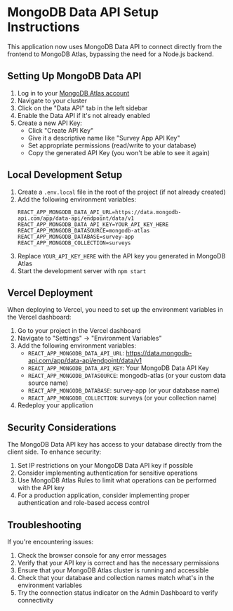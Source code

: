 # MongoDB Data API Setup Instructions

This application now uses MongoDB Data API to connect directly from the frontend to MongoDB Atlas, bypassing the need for a Node.js backend.

## Setting Up MongoDB Data API

1. Log in to your [MongoDB Atlas account](https://cloud.mongodb.com/)
2. Navigate to your cluster
3. Click on the "Data API" tab in the left sidebar
4. Enable the Data API if it's not already enabled
5. Create a new API Key:
   - Click "Create API Key"
   - Give it a descriptive name like "Survey App API Key"
   - Set appropriate permissions (read/write to your database)
   - Copy the generated API Key (you won't be able to see it again)

## Local Development Setup

1. Create a `.env.local` file in the root of the project (if not already created)
2. Add the following environment variables:
   ```
   REACT_APP_MONGODB_DATA_API_URL=https://data.mongodb-api.com/app/data-api/endpoint/data/v1
   REACT_APP_MONGODB_DATA_API_KEY=YOUR_API_KEY_HERE
   REACT_APP_MONGODB_DATASOURCE=mongodb-atlas
   REACT_APP_MONGODB_DATABASE=survey-app
   REACT_APP_MONGODB_COLLECTION=surveys
   ```
3. Replace `YOUR_API_KEY_HERE` with the API key you generated in MongoDB Atlas
4. Start the development server with `npm start`

## Vercel Deployment

When deploying to Vercel, you need to set up the environment variables in the Vercel dashboard:

1. Go to your project in the Vercel dashboard
2. Navigate to "Settings" → "Environment Variables"
3. Add the following environment variables:
   - `REACT_APP_MONGODB_DATA_API_URL`: https://data.mongodb-api.com/app/data-api/endpoint/data/v1
   - `REACT_APP_MONGODB_DATA_API_KEY`: Your MongoDB Data API Key
   - `REACT_APP_MONGODB_DATASOURCE`: mongodb-atlas (or your custom data source name)
   - `REACT_APP_MONGODB_DATABASE`: survey-app (or your database name)
   - `REACT_APP_MONGODB_COLLECTION`: surveys (or your collection name)
4. Redeploy your application

## Security Considerations

The MongoDB Data API key has access to your database directly from the client side. To enhance security:

1. Set IP restrictions on your MongoDB Data API key if possible
2. Consider implementing authentication for sensitive operations
3. Use MongoDB Atlas Rules to limit what operations can be performed with the API key
4. For a production application, consider implementing proper authentication and role-based access control

## Troubleshooting

If you're encountering issues:

1. Check the browser console for any error messages
2. Verify that your API key is correct and has the necessary permissions
3. Ensure that your MongoDB Atlas cluster is running and accessible
4. Check that your database and collection names match what's in the environment variables
5. Try the connection status indicator on the Admin Dashboard to verify connectivity 